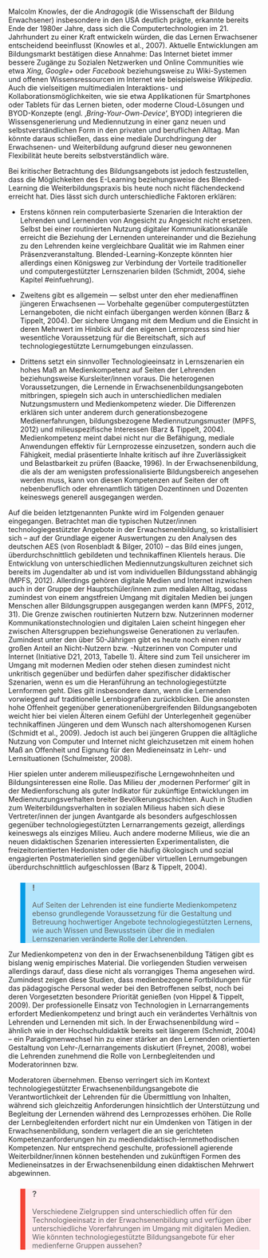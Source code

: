 <!-- filename: 02_Technologieunterstuetztes_Lernen_bei_Erwachsenen.md -->
<!-- title: Technologieunterstütztes Lernen bei Erwachsenen -->

Malcolm Knowles, der die *Andragogik* (die Wissenschaft der Bildung Erwachsener) insbesondere in den USA deutlich prägte, erkannte bereits Ende der 1980er Jahre, dass sich die Computertechnologien im 21. Jahrhundert zu einer Kraft entwickeln würden, die das Lernen Erwachsener entscheidend beeinflusst (Knowles et al., 2007). Aktuelle Entwicklungen am Bildungsmarkt bestätigen diese Annahme: Das Internet bietet immer bessere Zugänge zu Sozialen Netzwerken und Online Communities wie etwa *Xing*, *Google+* oder *Facebook* beziehungsweise zu Wiki-Systemen und offenen Wissensressourcen im Internet wie beispielsweise *Wikipedia*. Auch die vielseitigen multimedialen Interaktions- und Kollaborationsmöglichkeiten, wie sie etwa Applikationen für Smartphones oder Tablets für das Lernen bieten, oder moderne Cloud-Lösungen und BYOD-Konzepte (engl. ‚*Bring-Your-Own-Device*‘, BYOD) integrieren die Wissensgenerierung und Mediennutzung in einer ganz neuen und selbstverständlichen Form in den privaten und beruflichen Alltag. Man könnte daraus schließen, dass eine mediale Durchdringung der Erwachsenen- und Weiterbildung aufgrund dieser neu gewonnenen Flexibilität heute bereits selbstverständlich wäre.

Bei kritischer Betrachtung des Bildungsangebots ist jedoch festzustellen, dass die Möglichkeiten des E-Learning beziehungsweise des Blended-Learning die Weiterbildungspraxis bis heute noch nicht flächendeckend erreicht hat. Dies lässt sich durch unterschiedliche Faktoren erklären:

- Erstens können rein computerbasierte Szenarien die Interaktion der Lehrenden und Lernenden von Angesicht zu Angesicht nicht ersetzen. Selbst bei einer routinierten Nutzung digitaler Kommunikationskanäle erreicht die Beziehung der Lernenden untereinander und die Beziehung zu den Lehrenden keine vergleichbare Qualität wie im Rahmen einer Präsenzveranstaltung. Blended-Learning-Konzepte könnten hier allerdings einen Königsweg zur Verbindung der Vorteile traditioneller und computergestützter Lernszenarien bilden (Schmidt, 2004, siehe Kapitel #einfuehrung).
- Zweitens gibt es allgemein — selbst unter den eher medienaffinen jüngeren Erwachsenen — Vorbehalte gegenüber computergestützten Lernangeboten, die nicht einfach übergangen werden können (Barz & Tippelt, 2004). Der sichere Umgang mit dem Medium und die Einsicht in deren Mehrwert im Hinblick auf den eigenen Lernprozess sind hier wesentliche Voraussetzung für die Bereitschaft, sich auf technologiegestützte Lernumgebungen einzulassen.

- Drittens setzt ein sinnvoller Technologieeinsatz in Lernszenarien ein hohes Maß an Medienkompetenz auf Seiten der Lehrenden beziehungsweise Kursleiter/innen voraus. Die heterogenen Voraussetzungen, die Lernende in Erwachsenenbildungsangeboten mitbringen, spiegeln sich auch in unterschiedlichen medialen Nutzungsmustern und Medienkompetenz wieder. Die Differenzen erklären sich unter anderem durch generationsbezogene Medienerfahrungen, bildungsbezogene Mediennutzungsmuster (MPFS, 2012) und milieuspezifische Interessen (Barz & Tippelt, 2004). Medienkompetenz meint dabei nicht nur die Befähigung, mediale Anwendungen effektiv für Lernprozesse einzusetzen, sondern auch die Fähigkeit, medial präsentierte Inhalte kritisch auf ihre Zuverlässigkeit und Belastbarkeit zu prüfen (Baacke, 1996). In der Erwachsenenbildung, die als der am wenigsten professionalisierte Bildungsbereich angesehen werden muss, kann von diesen Kompetenzen auf Seiten der oft nebenberuflich oder ehrenamtlich tätigen Dozentinnen und Dozenten keineswegs generell ausgegangen werden.

Auf die beiden letztgenannten Punkte wird im Folgenden genauer eingegangen. Betrachtet man die typischen Nutzer/innen technologiegestützter Angebote in der Erwachsenenbildung, so kristallisiert sich – auf der Grundlage eigener Auswertungen zu den Analysen des deutschen AES (von Rosenbladt & Bilger, 2010) – das Bild eines jungen, überdurchschnittlich gebildeten und technikaffinen Klientels heraus. Die Entwicklung von unterschiedlichen Mediennutzungskulturen zeichnet sich bereits im Jugendalter ab und ist vom individuellen Bildungsstand abhängig (MPFS, 2012). Allerdings gehören digitale Medien und Internet inzwischen auch in der Gruppe der Hauptschüler/innen zum medialen Alltag, sodass zumindest von einem angstfreien Umgang mit digitalen Medien bei jungen Menschen aller Bildungsgruppen ausgegangen werden kann (MPFS, 2012, 31). Die Grenze zwischen routinierten Nutzern bzw. Nutzerinnen moderner Kommunikationstechnologien und digitalen Laien scheint hingegen eher zwischen Altersgruppen beziehungsweise Generationen zu verlaufen. Zumindest unter den über 50-Jährigen gibt es heute noch einen relativ großen Anteil an Nicht-Nutzern bzw. -Nutzerinnen von Computer und Internet (Initiative D21, 2013, Tabelle 1). Ältere sind zum Teil unsicherer im Umgang mit modernen Medien oder stehen diesen zumindest nicht unkritisch gegenüber und bedürfen daher spezifischer didaktischer Szenarien, wenn es um die Heranführung an technologiegestützte Lernformen geht. Dies gilt insbesondere dann, wenn die Lernenden vorwiegend auf traditionelle Lernbiografien zurückblicken. Die ansonsten hohe Offenheit gegenüber generationenübergreifenden Bildungsangeboten weicht hier bei vielen Älteren einem Gefühl der Unterlegenheit gegenüber technikaffinen Jüngeren und dem Wunsch nach altershomogenen Kursen (Schmidt et al., 2009). Jedoch ist auch bei jüngeren Gruppen die alltägliche Nutzung von Computer und Internet nicht gleichzusetzen mit einem hohen Maß an Offenheit und Eignung für den Medieneinsatz in Lehr- und Lernsituationen (Schulmeister, 2008).

Hier spielen unter anderem milieuspezifische Lerngewohnheiten und Bildungsinteressen eine Rolle. Das Milieu der ‚modernen Performer‘ gilt in der Medienforschung als guter Indikator für zukünftige Entwicklungen im Mediennutzungsverhalten breiter Bevölkerungsschichten. Auch in Studien zum Weiterbildungsverhalten in sozialen Milieus haben sich diese Vertreter/innen der jungen Avantgarde als besonders aufgeschlossen gegenüber technologiegestützten Lernarrangements gezeigt, allerdings keineswegs als einziges Milieu. Auch andere moderne Milieus, wie die an neuen didaktischen Szenarien interessierten Experimentalisten, die freizeitorientierten Hedonisten oder die häufig ökologisch und sozial engagierten Postmateriellen sind gegenüber virtuellen Lernumgebungen überdurchschnittlich aufgeschlossen (Barz & Tippelt, 2004).

<blockquote style="background: #B3E5FC; border-left: 10px solid #039BE5">

### !

Auf Seiten der Lehrenden ist eine fundierte Medienkompetenz ebenso grundlegende Voraussetzung für die Gestaltung und Betreuung hochwertiger Angebote technologiegestützten Lernens, wie auch Wissen und Bewusstsein über die in medialen Lernszenarien veränderte Rolle der Lehrenden.

</blockquote>

Zur Medienkompetenz von den in der Erwachsenenbildung Tätigen gibt es bislang wenig empirisches Material. Die vorliegenden Studien verweisen allerdings darauf, dass diese nicht als vorrangiges Thema angesehen wird. Zumindest zeigen diese Studien, dass medienbezogene Fortbildungen für das pädagogische Personal weder bei den Betroffenen selbst, noch bei deren Vorgesetzten besondere Priorität genießen (von Hippel & Tippelt, 2009). Der professionelle Einsatz von Technologien in Lernarrangements erfordert Medienkompetenz und bringt auch ein verändertes Verhältnis von Lehrenden und Lernenden mit sich. In der Erwachsenenbildung wird – ähnlich wie in der Hochschuldidaktik bereits seit längerem (Schmidt, 2004) – ein Paradigmenwechsel hin zu einer stärker an den Lernenden orientierten Gestaltung von Lehr-/Lernarrangements diskutiert (Freynet, 2008), wobei die Lehrenden zunehmend die Rolle von Lernbegleitenden und Moderatorinnen bzw.

Moderatoren übernehmen. Ebenso verringert sich im Kontext technologiegestützter Erwachsenenbildungsangebote die Verantwortlichkeit der Lehrenden für die Übermittlung von Inhalten, während sich gleichzeitig Anforderungen hinsichtlich der Unterstützung und Begleitung der Lernenden während des Lernprozesses erhöhen. Die Rolle der Lernbegleitenden erfordert nicht nur ein Umdenken von Tätigen in der Erwachsenenbildung, sondern verlagert die an sie gerichteten Kompetenzanforderungen hin zu mediendidaktisch-lernmethodischen Kompetenzen. Nur entsprechend geschulte, professionell agierende Weiterbildner/innen können bestehenden und zukünftigen Formen des Medieneinsatzes in der Erwachsenenbildung einen didaktischen Mehrwert abgewinnen.

<blockquote style="background: #FFEBEE; border-left: 10px solid #F44336">

### ?

Verschiedene Zielgruppen sind unterschiedlich offen für den Technologieeinsatz in der Erwachsenenbildung und verfügen über unterschiedliche Vorerfahrungen im Umgang mit digitalen Medien. Wie könnten technologiegestützte Bildungsangebote für eher medienferne Gruppen aussehen?

</blockquote>
